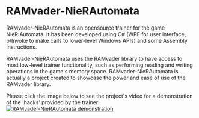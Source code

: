 # RAMvader-NieRAutomata
RAMvader-NieRAutomata is an opensource trainer for the game NieR:Automata. It has been developed using C# (WPF for user interface, p/Invoke to make calls to lower-level Windows APIs) and some Assembly instructions.

RAMvader-NieRAutomata uses the RAMvader library to have access to most low-level trainer functionality, such as performing reading and writing operations in the game's memory space. RAMvader-NieRAutomata is actually a project created to showcase the power and ease of use of the RAMvader library.

Please click the image below to see the project's video for a demonstration of the 'hacks' provided by the trainer:<br />
[![RAMvader-NieRAutomata demonstration](https://img.youtube.com/vi/45AoWzl5678/0.jpg)](https://youtu.be/45AoWzl5678 "RAMvader-NieRAutomata demonstration")
